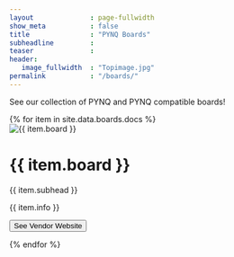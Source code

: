 ```yaml
---
layout              : page-fullwidth
show_meta           : false
title               : "PYNQ Boards"
subheadline         : 
teaser              : 
header:
   image_fullwidth  : "Topimage.jpg"
permalink           : "/boards/"
---
```


See our collection of PYNQ and PYNQ compatible boards!

<div class="row">
{% for item in site.data.boards.docs %}
<div class="column">
  <div class="card" padding-bottom="20px">
    <img class="cardimg" src="{{ site.urlimg }}{{ item.img }}" class="img-fluid" alt="{{ item.board }}">
    <h1>{{ item.board }}</h1>
    <p class="price">{{ item.subhead }}</p>
    <p>{{ item.info }}</p>
    <p><button onclick="location.href='{{ item.url }}';" target="_blank">See Vendor Website</button></p>
  </div>
</div>
{% endfor %}
</div>